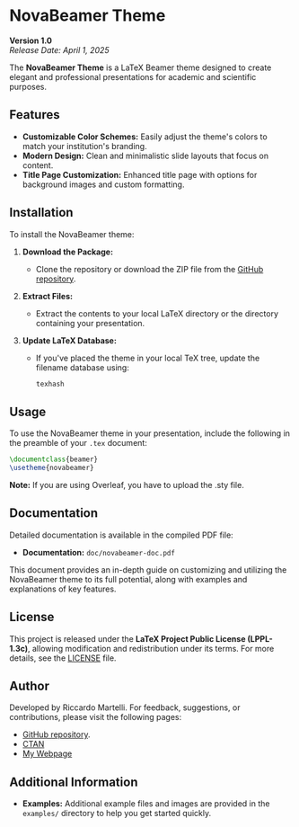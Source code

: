 # NovaBeamer Theme

**Version 1.0**  
*Release Date: April 1, 2025*

The **NovaBeamer Theme** is a LaTeX Beamer theme designed to create elegant and professional presentations for academic and scientific purposes.

## Features

- **Customizable Color Schemes:** Easily adjust the theme's colors to match your institution's branding.
- **Modern Design:** Clean and minimalistic slide layouts that focus on content.
- **Title Page Customization:** Enhanced title page with options for background images and custom formatting.

## Installation

To install the NovaBeamer theme:

1. **Download the Package:**
   - Clone the repository or download the ZIP file from the [GitHub repository](https://github.com/Riccardo-Martelli/NovaBeamer-Theme).

2. **Extract Files:**
   - Extract the contents to your local LaTeX directory or the directory containing your presentation.

3. **Update LaTeX Database:**
   - If you've placed the theme in your local TeX tree, update the filename database using:
     ```sh
     texhash
     ```

## Usage

To use the NovaBeamer theme in your presentation, include the following in the preamble of your `.tex` document:

```latex
\documentclass{beamer}
\usetheme{novabeamer}
```
**Note:** If you are using Overleaf, you have to upload the .sty file.

## Documentation

Detailed documentation is available in the compiled PDF file:
- **Documentation:** `doc/novabeamer-doc.pdf`

This document provides an in-depth guide on customizing and utilizing the NovaBeamer theme to its full potential, along with examples and explanations of key features.

## License

This project is released under the **LaTeX Project Public License (LPPL-1.3c)**, allowing modification and redistribution under its terms. For more details, see the [LICENSE](./LICENSE) file.

## Author

Developed by Riccardo Martelli. For feedback, suggestions, or contributions, please visit the following pages:
- [GitHub repository](https://github.com/Riccardo-Martelli/NovaBeamer-Theme).
- [CTAN](https://www.ctan.org/pkg/novabeamer-theme)
- [My Webpage](https://riccardo-martelli.github.io/.github.io/index.html)

## Additional Information

- **Examples:** Additional example files and images are provided in the `examples/` directory to help you get started quickly.


